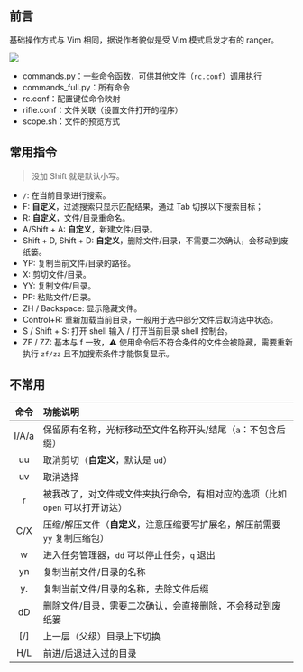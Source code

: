 ## 前言

基础操作方式与 Vim 相同，据说作者貌似是受 Vim 模式启发才有的 ranger。

![](https://cdn.jsdelivr.net/gh/fengstats/blogcdn@main/2023/Ranger-%E7%9B%AE%E5%BD%95%E4%BF%A1%E6%81%AF.png)

- commands.py：一些命令函数，可供其他文件（`rc.conf`）调用执行
- commands_full.py：所有命令
- rc.conf：配置键位命令映射
- rifle.conf：文件关联（设置文件打开的程序）
- scope.sh：文件的预览方式

## 常用指令

> 没加 Shift 就是默认小写。

- `/`: 在当前目录进行搜索。
- F: **自定义**，过滤搜索只显示匹配结果，通过 Tab 切换以下搜索目标；
- R: **自定义**，文件/目录重命名。
- A/Shift + A: **自定义**，新建文件/目录。
- Shift + D, Shift + D: **自定义**，删除文件/目录，不需要二次确认，会移动到废纸篓。
- YP: 复制当前文件/目录的路径。
- X: 剪切文件/目录。
- YY: 复制文件/目录。
- PP: 粘贴文件/目录。
- ZH / Backspace: 显示隐藏文件。
- Control+R: 重新加载当前目录，一般用于选中部分文件后取消选中状态。
- S / Shift + S: 打开 shell 输入 / 打开当前目录 shell 控制台。
- ZF / ZZ: 基本与 f 一致，⚠️ 使用命令后不符合条件的文件会被隐藏，需要重新执行 `zf/zz` 且不加搜索条件才能恢复显示。

## 不常用

| 命令  | 功能说明                                                                     |
| :---: | :--------------------------------------------------------------------------- |
| I/A/a | 保留原有名称，光标移动至文件名称开头/结尾（`a`：不包含后缀）                 |
|  uu   | 取消剪切（**自定义**，默认是 `ud`）                                          |
|  uv   | 取消选择                                                                     |
|   r   | 被我改了，对文件或文件夹执行命令，有相对应的选项（比如 `open` 可以打开访达） |
|  C/X  | 压缩/解压文件（**自定义**，注意压缩要写扩展名，解压前需要 `yy` 复制压缩包）  |
|   w   | 进入任务管理器，`dd` 可以停止任务，`q` 退出                                  |
|  yn   | 复制当前文件/目录的名称                                                      |
|  y.   | 复制当前文件/目录的名称，去除文件后缀                                        |
|  dD   | 删除文件/目录，需要二次确认，会直接删除，不会移动到废纸篓                    |
| \[/\] | 上一层（父级）目录上下切换                                                   |
|  H/L  | 前进/后退进入过的目录                                                        |
